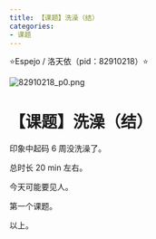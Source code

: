 ```yaml
---
title: 【课题】洗澡（结）
categories:
- 课题
---
```


⭐Espejo / 洛天依（pid：82910218）⭐

![82910218_p0.png](https://byyw-oss1.oss-cn-hangzhou.aliyuncs.com/img/2025/08/25-6a13b7c250927dde11549488a4a912f4-82910218_p0.png.webp)

# 【课题】洗澡（结）

印象中起码 6 周没洗澡了。

总时长 20 min 左右。

今天可能要见人。

第一个课题。

以上。